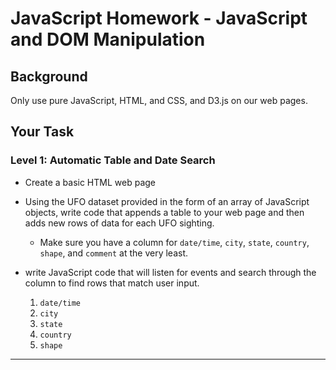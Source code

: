 # JavaScript Homework - JavaScript and DOM Manipulation

## Background
Only use pure JavaScript, HTML, and CSS, and D3.js on our web pages. 

## Your Task

### Level 1: Automatic Table and Date Search 

* Create a basic HTML web page 

* Using the UFO dataset provided in the form of an array of JavaScript objects, write code that appends a table to your web page and then adds new rows of data for each UFO sighting.

  * Make sure you have a column for `date/time`, `city`, `state`, `country`, `shape`, and `comment` at the very least.

* write JavaScript code that will listen for events and search through the column to find rows that match user input.

  1. `date/time`
  2. `city`
  3. `state`
  4. `country`
  5. `shape`

- - -
